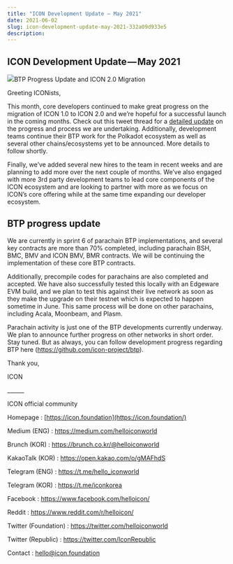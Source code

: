 ```yaml
---
title: "ICON Development Update — May 2021"
date: 2021-06-02
slug: icon-development-update-may-2021-332a09d933e5
description:
---
```


## ICON Development Update — May 2021

![](https://cdn-images-1.medium.com/max/800/1*_Dx0E0XFswsnKxU7YP38_Q.png)BTP Progress Update and ICON 2.0 Migration

Greeting ICONists,

This month, core developers continued to make great progress on the migration of ICON 1.0 to ICON 2.0 and we’re hopeful for a successful launch in the coming months. Check out this tweet thread for a [detailed update](https://twitter.com/minhokim/status/1395818702096896000) on the progress and process we are undertaking. Additionally, development teams continue their BTP work for the Polkadot ecosystem as well as several other chains/ecosystems yet to be announced. More details to follow shortly.

Finally, we’ve added several new hires to the team in recent weeks and are planning to add more over the next couple of months. We’ve also engaged with more 3rd party development teams to lead core components of the ICON ecosystem and are looking to partner with more as we focus on ICON’s core offering while at the same time expanding our developer ecosystem.

## BTP progress update

We are currently in sprint 6 of parachain BTP implementations, and several key contracts are more than 70% completed, including parachain BSH, BMC, BMV and ICON BMV, BMR contracts. We will be continuing the implementation of these core BTP contracts.

Additionally, precompile codes for parachains are also completed and accepted. We have also successfully tested this locally with an Edgeware EVM build, and we plan to test this against their live network as soon as they make the upgrade on their testnet which is expected to happen sometime in June. This same process will be done on other parachains, including Acala, Moonbeam, and Plasm.

Parachain activity is just one of the BTP developments currently underway. We plan to announce further progress on other networks in short order. Stay tuned. But as always, you can follow development progress regarding BTP here (<https://github.com/icon-project/btp>).

Thank you,

ICON

\_\_\_\_\_\_

ICON official community

Homepage : [https://icon.foundation](https://icon.foundation/)

Medium (ENG) : <https://medium.com/helloiconworld>

Brunch (KOR) : <https://brunch.co.kr/@helloiconworld>

KakaoTalk (KOR) : <https://open.kakao.com/o/gMAFhdS>

Telegram (ENG) : <https://t.me/hello_iconworld>

Telegram (KOR) : <https://t.me/iconkorea>

Facebook : <https://www.facebook.com/helloicon/>

Reddit : <https://www.reddit.com/r/helloicon/>

Twitter (Foundation) : <https://twitter.com/helloiconworld>

Twitter (Republic) : <https://twitter.com/IconRepublic>

Contact : hello@icon.foundation

